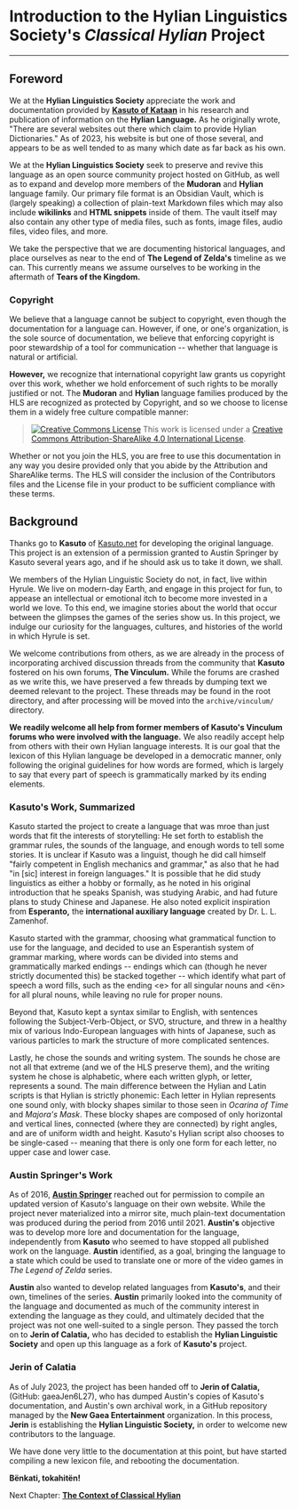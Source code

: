 # Introduction to the Hylian Linguistics Society's _Classical Hylian_ Project
---

## Foreword

We at the **Hylian Linguistics Society** appreciate the work and documentation provided by **[Kasuto of Kataan](contributors/kasuto)** in his research and publication of information on the **Hylian Language.** As he originally wrote, "There are several websites out there which claim to provide Hylian Dictionaries." As of 2023, his website is but one of those several, and appears to be as well tended to as many which date as far back as his own.

We at the **Hylian Linguistics Society** seek to preserve and revive this language as an open source community project hosted on GitHub, as well as to expand and develop more members of the **Mudoran** and **Hylian** language family. Our primary file format is an Obsidian Vault, which is (largely speaking) a collection of plain-text Markdown files which may also include **wikilinks** and **HTML snippets** inside of them. The vault itself may also contain any other type of media files, such as fonts, image files, audio files, video files, and more.

We take the perspective that we are documenting historical languages, and place ourselves as near to the end of **The Legend of Zelda's** timeline as we can. This currently means we assume ourselves to be working in the aftermath of **Tears of the Kingdom.**

### Copyright

We believe that a language cannot be subject to copyright, even though the documentation for a language can. However, if one, or one's organization, is the sole source of documentation, we believe that enforcing copyright is poor stewardship of a tool for communication -- whether that language is natural or artificial.

**However,** we recognize that international copyright law grants us copyright over this work, whether we hold enforcement of such rights to be morally justified or not. The **Mudoran** and **Hylian** language families produced by the HLS are recognized as protected by Copyright, and so we choose to license them in a widely free culture compatible manner:

> <a rel="license" href="http://creativecommons.org/licenses/by-sa/4.0/"><img alt="Creative Commons License" style="border-width:0" src="https://i.creativecommons.org/l/by-sa/4.0/88x31.png" /></a>
> This work is licensed under a <a rel="license" href="http://creativecommons.org/licenses/by-sa/4.0/">Creative Commons Attribution-ShareAlike 4.0 International License</a>.

Whether or not you join the HLS, you are free to use this documentation in any way you desire provided only that you abide by the Attribution and ShareAlike terms. The HLS will consider the inclusion of the Contributors files and the License file in your product to be sufficient compliance with these terms.

## Background

Thanks go to **Kasuto** of [Kasuto.net](https://kasuto.net) for developing the original language. This project is an extension of a permission granted to Austin Springer by Kasuto several years ago, and if he should ask us to take it down, we shall.

We members of the Hylian Linguistic Society do not, in fact, live within Hyrule. We live on modern-day Earth, and engage in this project for fun, to appease an intellectual or emotional itch to become more invested in a world we love. To this end, we imagine stories about the world that occur between the glimpses the games of the series show us. In this project, we indulge our curiosity for the languages, cultures, and histories of the world in which Hyrule is set.

We welcome contributions from others, as we are already in the process of incorporating archived discussion threads from the community that **Kasuto** fostered on his own forums, **The Vinculum.** While the forums are crashed as we write this, we have preserved a few threads by dumping text we deemed relevant to the project. These threads may be found in the root directory, and after processing will be moved into the `archive/vinculum/` directory.

**We readily welcome all help from former members of Kasuto's Vinculum forums who were involved with the language.** We also readily accept help from others with their own Hylian language interests. It is our goal that the lexicon of this Hylian language be developed in a democratic manner, only following the original guidelines for how words are formed, which is largely to say that every part of speech is grammatically marked by its ending elements.

### Kasuto's Work, Summarized

Kasuto started the project to create a language that was mroe than just words that fit the interests of storytelling: He set forth to establish the grammar rules, the sounds of the language, and enough words to tell some stories. It is unclear if Kasuto was a linguist, though he did call himself "fairly competent in English mechanics and grammar," as also that he had "in \[sic\] interest in foreign languages." It is possible that he did study linguistics as either a hobby or formally, as he noted in his original introduction that he speaks Spanish, was studying Arabic, and had future plans to study Chinese and Japanese. He also noted explicit inspiration from **Esperanto,** the **international auxiliary language** created by Dr. L. L. Zamenhof.

Kasuto started with the grammar, choosing what grammatical function to use for the language, and decided to use an Esperantish system of grammar marking, where words can be divided into stems and grammatically marked endings -- endings which can (though he never strictly documented this) be stacked together -- which identify what part of speech a word fills, such as the ending \<e\> for all singular nouns and \<ën\> for all plural nouns, while leaving no rule for proper nouns.

Beyond that, Kasuto kept a syntax similar to English, with sentences following the Subject-Verb-Object, or SVO, structure, and threw in a healthy mix of various Indo-European languages with hints of Japanese, such as various particles to mark the structure of more complicated sentences.

Lastly, he chose the sounds and writing system. The sounds he chose are not all that extreme (and we of the HLS preserve them), and the writing system he chose is alphabetic, where each written glyph, or letter, represents a sound. The main difference between the Hylian and Latin scripts is that Hylian is strictly phonemic: Each letter in Hylian represents one sound only, with blocky shapes similar to those seen in _Ocarina of Time_ and _Majora's Mask_. These blocky shapes are composed of only horizontal and vertical lines, connected (where they are connected) by right angles, and are of uniform width and height. Kasuto's Hylian script also chooses to be single-cased -- meaning that there is only one form for each letter, no upper case and lower case.

### Austin Springer's Work

As of 2016, **[Austin Springer](austin-springer.md)** reached out for permission to compile an updated version of Kasuto's language on their own website. While the project never materialized into a mirror site, much plain-text documentation was produced during the period from 2016 until 2021. **Austin's** objective was to develop more lore and documentation for the language, independently from **Kasuto** who seemed to have stopped all published work on the language. **Austin** identified, as a goal, bringing the language to a state which could be used to translate one or more of the video games in _The Legend of Zelda_ series.

**Austin** also wanted to develop related languages from **Kasuto's**, and their own, timelines of the series. **Austin** primarily looked into the community of the language and documented as much of the community interest in extending the language as they could, and ultimately decided that the project was not one well-suited to a single person. They passed the torch on to **Jerin of Calatia,** who has decided to establish the **Hylian Linguistic Society** and open up this language as a fork of **Kasuto's** project.

### Jerin of Calatia

As of July 2023, the project has been handed off to **Jerin of Calatia,** (GitHub: gaeaJen6L27), who has dumped Austin's copies of Kasuto's documentation, and Austin's own archival work, in a GitHub repository managed by the **New Gaea Entertainment** organization. In this process, **Jerin** is establishing the **Hylian Linguistic Society,** in order to welcome new contributors to the language.

We have done very little to the documentation at this point, but have started compiling a new lexicon file, and rebooting the documentation.

**Bënkati, tokahitën!**

Next Chapter: **[The Context of Classical Hylian](grammar/advanced/01_context)**